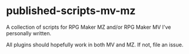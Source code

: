 # published-scripts-mv-mz
A collection of scripts for RPG Maker MZ and/or RPG Maker MV I've personally written.

All plugins should hopefully work in both MV and MZ. If not, file an issue.
